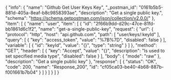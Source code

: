 {
  "info": {
    "name": "Github Get User Keys Key",
    "_postman_id": "0161b5b5-881d-405a-8eaf-b8c9858393ae",
    "description": "Get a single public key.",
    "schema": "https://schema.getpostman.com/json/collection/v2.0.0/"
  },
  "item": [
    {
      "name": "user",
      "item": [
        {
          "id": "2f66b9dd-d29c-47ce-81fd-bb1861d6c1f2",
          "name": "get-a-single-public-key",
          "request": {
            "url": {
              "protocol": "http",
              "host": "api.github.com",
              "path": [
                "user/keys/:keyId"
              ],
              "query": [
                {
                  "key": "access_token",
                  "value": "%7B%7D",
                  "disabled": false
                }
              ],
              "variable": [
                {
                  "id": "keyId",
                  "value": "{}",
                  "type": "string"
                }
              ]
            },
            "method": "GET",
            "header": [
              {
                "key": "Accept",
                "value": "{}",
                "description": "Is used to set specified media type",
                "disabled": false
              }
            ],
            "body": {
              "mode": "raw"
            },
            "description": "Get a single public key"
          },
          "response": [
            {
              "status": "OK",
              "code": 200,
              "name": "Response_200",
              "id": "cf05ca03-be40-4b68-887b-f001661b7b04"
            }
          ]
        }
      ]
    }
  ]
}